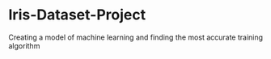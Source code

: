 # Iris-Dataset-Project
Creating a model of machine learning and finding the most accurate training algorithm
